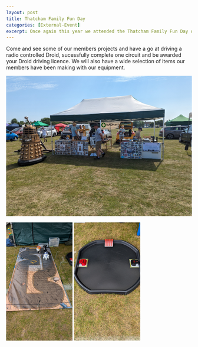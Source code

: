 ```yaml
---
layout: post
title: Thatcham Family Fun Day
categories: [External-Event]
excerpt: Once again this year we attended the Thatcham Family Fun Day on Henwick Worthy Sports Field.
---
```


Come and see some of our members projects and have a go at driving a radio controlled Droid, sucessfully complete one circuit and be awarded your Droid driving licence. We will also have a wide selection of items our members have been making with our equipment.

![](/images/family-fun-23.png)

   ![](/images/minidroid.png#left)   ![](/images/Battlebots.png)


